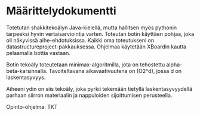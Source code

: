 # Määrittelydokumentti

Totetutan shakkitekoälyn Java-kielellä, mutta hallitsen myös pythonin tarpeeksi hyvin vertaisarviointia varten.
Toteutan botin käyttäen pohjaa, joka oli näkyvissä aihe-ehdotuksissa.
Kaikki oma toteutukseni on datastructureproject-pakkauksessa.
Ohjelmaa käytetään XBoardin kautta pelaamalla bottia vastaan.

Botin tekoäly toteutetaan minimax-algoritmilla, jota on tehostettu alpha-beta-karsinnalla.
Tavoiteltavana aikavaativuutena on (O2^d), jossa d on laskentasyvyys.

Aiheeni ydin on siis tekoäly, joka pyrkii tekemään tietyllä laskentasyvyydellä parhaan siirron materiaalin ja nappuloiden sijoittumisen perusteella.

Opinto-ohjelma: TKT
